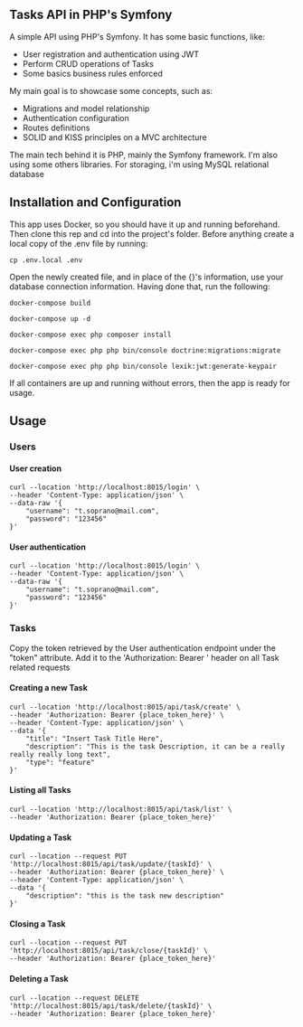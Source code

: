 ## Tasks API in PHP's Symfony
A simple API using PHP's Symfony. It has some basic functions, like:

- User registration and authentication using JWT
- Perform CRUD operations of Tasks
- Some basics business rules enforced

My main goal is to showcase some concepts, such as:

- Migrations and model relationship
- Authentication configuration
- Routes definitions
- SOLID and KISS principles on a MVC architecture

The main tech behind it is PHP, mainly the Symfony framework. I'm also using some others libraries. For storaging, i'm using MySQL relational database

## Installation and Configuration
This app uses Docker, so you should have it up and running beforehand. Then clone this rep and cd into the project's folder. Before anything create a local copy of the .env file by running: 
```
cp .env.local .env
```
Open the newly created file, and in place of the {}'s information, use your database connection information. Having done that, run the following:

```
docker-compose build
```
```
docker-compose up -d
```
```
docker-compose exec php composer install
```
```
docker-compose exec php php bin/console doctrine:migrations:migrate
```
```
docker-compose exec php php bin/console lexik:jwt:generate-keypair
```
If all containers are up and running without errors, then the app is ready for usage.
## Usage
### __Users__
#### User creation
```
curl --location 'http://localhost:8015/login' \
--header 'Content-Type: application/json' \
--data-raw '{
    "username": "t.soprano@mail.com",
    "password": "123456"
}'
```

#### User authentication
```
curl --location 'http://localhost:8015/login' \
--header 'Content-Type: application/json' \
--data-raw '{
    "username": "t.soprano@mail.com",
    "password": "123456"
}'
```
### __Tasks__
Copy the token retrieved by the User authentication endpoint under the "token" attribute. Add it to the 'Authorization: Bearer ' header on all Task related requests
#### Creating a new Task
```
curl --location 'http://localhost:8015/api/task/create' \
--header 'Authorization: Bearer {place_token_here}' \
--header 'Content-Type: application/json' \
--data '{
    "title": "Insert Task Title Here",
    "description": "This is the task Description, it can be a really really really long text",
    "type": "feature"
}'
```

#### Listing all Tasks
```
curl --location 'http://localhost:8015/api/task/list' \
--header 'Authorization: Bearer {place_token_here}'
```

#### Updating a Task
```
curl --location --request PUT 'http://localhost:8015/api/task/update/{taskId}' \
--header 'Authorization: Bearer {place_token_here}' \
--header 'Content-Type: application/json' \
--data '{
    "description": "this is the task new description"
}'
```

#### Closing a Task
```
curl --location --request PUT 'http://localhost:8015/api/task/close/{taskId}' \
--header 'Authorization: Bearer {place_token_here}'
```

#### Deleting a Task
```
curl --location --request DELETE 'http://localhost:8015/api/task/delete/{taskId}' \
--header 'Authorization: Bearer {place_token_here}'
```
